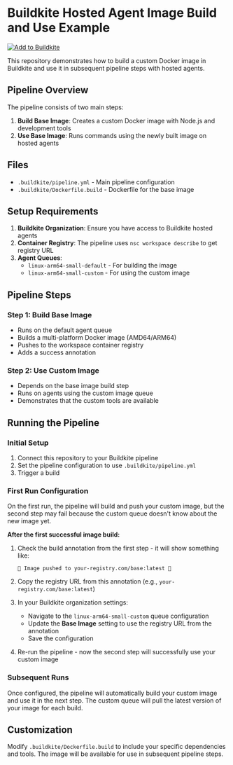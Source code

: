 # Buildkite Hosted Agent Image Build and Use Example

[![Add to Buildkite](https://buildkite.com/button.svg)](https://buildkite.com/new)

This repository demonstrates how to build a custom Docker image in Buildkite and use it in subsequent pipeline steps with hosted agents.

## Pipeline Overview

The pipeline consists of two main steps:

1. **Build Base Image**: Creates a custom Docker image with Node.js and development tools
2. **Use Base Image**: Runs commands using the newly built image on hosted agents

## Files

- `.buildkite/pipeline.yml` - Main pipeline configuration
- `.buildkite/Dockerfile.build` - Dockerfile for the base image

## Setup Requirements

1. **Buildkite Organization**: Ensure you have access to Buildkite hosted agents
2. **Container Registry**: The pipeline uses `nsc workspace describe` to get registry URL
3. **Agent Queues**: 
   - `linux-arm64-small-default` - For building the image
   - `linux-arm64-small-custom` - For using the custom image

## Pipeline Steps

### Step 1: Build Base Image
- Runs on the default agent queue
- Builds a multi-platform Docker image (AMD64/ARM64)
- Pushes to the workspace container registry
- Adds a success annotation

### Step 2: Use Custom Image
- Depends on the base image build step
- Runs on agents using the custom image queue
- Demonstrates that the custom tools are available

## Running the Pipeline

### Initial Setup

1. Connect this repository to your Buildkite pipeline
2. Set the pipeline configuration to use `.buildkite/pipeline.yml`
3. Trigger a build

### First Run Configuration

On the first run, the pipeline will build and push your custom image, but the second step may fail because the custom queue doesn't know about the new image yet.

**After the first successful image build:**

1. Check the build annotation from the first step - it will show something like:
   ```
   🚀 Image pushed to your-registry.com/base:latest 🚀
   ```

2. Copy the registry URL from this annotation (e.g., `your-registry.com/base:latest`)

3. In your Buildkite organization settings:
   - Navigate to the `linux-arm64-small-custom` queue configuration
   - Update the **Base Image** setting to use the registry URL from the annotation
   - Save the configuration

4. Re-run the pipeline - now the second step will successfully use your custom image

### Subsequent Runs

Once configured, the pipeline will automatically build your custom image and use it in the next step. The custom queue will pull the latest version of your image for each build.

## Customization

Modify `.buildkite/Dockerfile.build` to include your specific dependencies and tools. The image will be available for use in subsequent pipeline steps.
